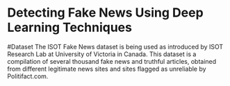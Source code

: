 # Detecting Fake News Using Deep Learning Techniques
#Dataset
The ISOT Fake News dataset is being used as introduced by ISOT Research Lab at University of Victoria in Canada. This dataset is a compilation of several thousand fake news and truthful articles, obtained from different legitimate news sites and sites flagged as unreliable by Politifact.com. 
